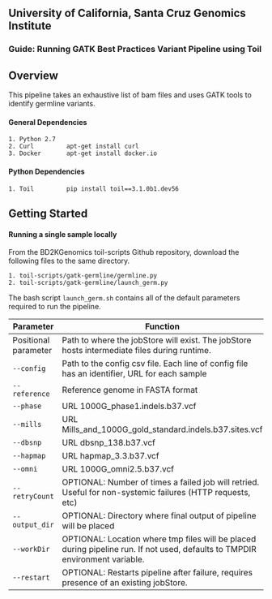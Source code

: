## University of California, Santa Cruz Genomics Institute
### Guide: Running GATK Best Practices Variant Pipeline using Toil

## Overview
This pipeline takes an exhaustive list of bam files and uses GATK tools to identify germline variants.

#### General Dependencies
    1. Python 2.7
    2. Curl         apt-get install curl
    3. Docker       apt-get install docker.io

#### Python Dependencies
    1. Toil         pip install toil==3.1.0b1.dev56

## Getting Started
#### Running a single sample locally
From the BD2KGenomics toil-scripts Github repository, download the following files to the same directory.

    1. toil-scripts/gatk-germline/germline.py
    2. toil-scripts/gatk-germline/launch_germ.py
    
The bash script `launch_germ.sh` contains all of the default parameters required to run the pipeline.

| Parameter                 | Function                                                                                                                              |
|---------------------------|---------------------------------------------------------------------------------------------------------------------------------------|
| Positional parameter  | Path to where the jobStore will exist. The jobStore hosts intermediate files during runtime.                                          |
| `--config`		    | Path to the config csv file. Each line of config file has an identifier, URL for each sample						    |
| `--reference`  	    | Reference genome in FASTA format                                                                                                     |
| `--phase`		    | URL 1000G_phase1.indels.b37.vcf                                                                                                           |
| `--mills`		    | URL Mills_and_1000G_gold_standard.indels.b37.sites.vcf										    |
| `--dbsnp`		    | URL dbsnp_138.b37.vcf															    |
| `--hapmap`	            | URL hapmap_3.3.b37.vcf														    |	
| `--omni`		    | URL 1000G_omni2.5.b37.vcf														    |					
| `--retryCount`            | OPTIONAL: Number of times a failed job will retried. Useful for non-systemic failures (HTTP requests, etc)                            |
| `--output_dir`            | OPTIONAL: Directory where final output of pipeline will be placed                                                                     |
| `--workDir`               | OPTIONAL: Location where tmp files will be placed during pipeline run. If not used, defaults to TMPDIR environment variable.          |
| `--restart`               | OPTIONAL: Restarts pipeline after failure, requires presence of an existing jobStore.                                                 |
